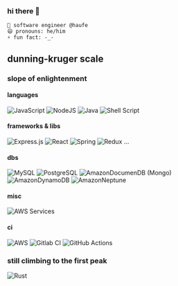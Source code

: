 ### hi there 👋

    🔭 software engineer @haufe
    😄 pronouns: he/him
    ⚡ fun fact: -_-

## dunning-kruger scale
### slope of enlightenment

#### languages
![JavaScript](https://img.shields.io/badge/javascript-%23323330.svg?style=for-the-badge&logo=javascript&logoColor=%23F7DF1E)
![NodeJS](https://img.shields.io/badge/Node.js-43853D?style=for-the-badge&logo=node.js&logoColor=white)
![Java](https://img.shields.io/badge/Java-ED8B00?style=for-the-badge&logo=java&logoColor=white)
![Shell Script](https://img.shields.io/badge/shell_script-%23121011.svg?style=for-the-badge&logo=gnu-bash&logoColor=white)

#### frameworks & libs
![Express.js](https://img.shields.io/badge/express.js-%23404d59.svg?style=for-the-badge&logo=express&logoColor=%2361DAFB)
![React](https://img.shields.io/badge/react-%2320232a.svg?style=for-the-badge&logo=react&logoColor=%2361DAFB)
![Spring](https://img.shields.io/badge/Spring-6DB33F?style=for-the-badge&logo=spring&logoColor=white)
![Redux](https://img.shields.io/badge/Redux-593D88?style=for-the-badge&logo=redux&logoColor=white)
...

#### dbs
![MySQL](https://img.shields.io/badge/MySQL-00000F?style=for-the-badge&logo=mysql&logoColor=white)
![PostgreSQL](https://img.shields.io/badge/PostgreSQL-316192?style=for-the-badge&logo=postgresql&logoColor=white)
![AmazonDocumenDB (Mongo)](https://img.shields.io/badge/MongoDB-4EA94B?style=for-the-badge&logo=mongodb&logoColor=white)
![AmazonDynamoDB](https://img.shields.io/badge/Amazon%20DynamoDB-4053D6?style=for-the-badge&logo=Amazon%20DynamoDB&logoColor=white)
![AmazonNeptune](https://img.shields.io/badge/Amazon%20Neptune-4053D6?style=for-the-badge&logo=Sourcegraph&logoColor=white)

#### misc
![AWS Services](https://img.shields.io/badge/Amazon_AWS-232F3E?style=for-the-badge&logo=amazon-aws&logoColor=white)

#### ci
![AWS](https://img.shields.io/badge/Amazon_AWS-232F3E?style=for-the-badge&logo=amazon-aws&logoColor=white)
![Gitlab CI](https://img.shields.io/badge/GitLab-330F63?style=for-the-badge&logo=gitlab&logoColor=white)
![GitHub Actions](https://img.shields.io/badge/githubactions-%232671E5.svg?style=for-the-badge&logo=githubactions&logoColor=white)

### still climbing to the first peak
![Rust](https://img.shields.io/badge/Rust-000000?style=for-the-badge&logo=rust&logoColor=white)
